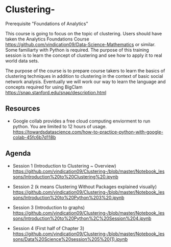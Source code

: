 # Clustering-
Prerequisite "Foundations of Analytics" 

This course is going to focus on the topic of clustering. Users should have taken the Analytics Foundations Course https://github.com/vindication09/Data-Science-Mathematics or similar. Some familiarty with Python is required. The purpose of this training session is to learn the concept of clustering and see how to apply it to real world data sets. 

The purpose of the course is to prepare course takers to learn the basics of clustering techniques in addition to clustering in the context of basic social network analysis. Eventually we will work our way to learn the language and concepts required for using BigClam https://snap.stanford.edu/snap/description.html

## Resources 
* Google collab provides a free cloud computing enviorment to run python. You are limited to 12 hours of usage. 
https://towardsdatascience.com/how-to-practice-python-with-google-colab-45fc6b7d118b

## Agenda 
* Session 1 (Introduction to Clustering ~ Overview) https://github.com/vindication09/Clustering-/blob/master/Notebook_lessons/Introduction%20to%20Clustering%20.ipynb

* Session 2 (k means Clustering Without Packages explained visually)   
https://github.com/vindication09/Clustering-/blob/master/Notebook_lessons/Introduction%20to%20Python%203%20.ipynb

* Session 3 (Introduction to graphs) 
https://github.com/vindication09/Clustering-/blob/master/Notebook_lessons/Introduction%20to%20Python%2C%20Session%204.ipynb

* Session 4 (First half of Chapter 3) 
https://github.com/vindication09/Clustering-/blob/master/Notebook_lessons/Data%20Science%20session%205%20(1).ipynb
